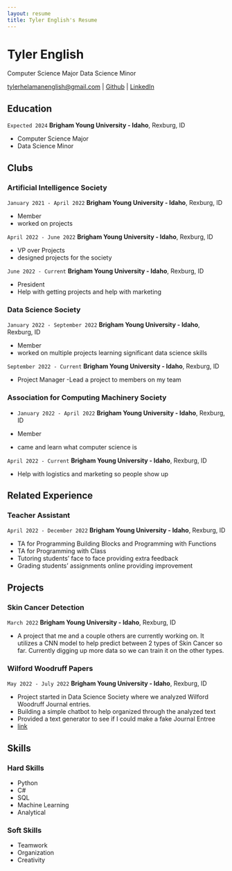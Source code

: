 ```yaml
---
layout: resume
title: Tyler English's Resume
---
```

# Tyler English
Computer Science Major 
Data Science Minor

<div id="webaddress">
<a href="datascience@byui.edu">tylerhelamanenglish@gmail.com</a>
| <a href="https://github.com/TylerEnglish">Github</a>
| <a href="www.linkedin.com/in/tyler-english-62b758230">LinkedIn</a>
</div>
<!-- https://www.monique.tech/the-art-of-markdown -->


## Education

`Expected 2024`
__Brigham Young University - Idaho__, Rexburg, ID

- Computer Science Major
- Data Science Minor

## Clubs

### Artificial Intelligence Society

`January 2021 - April 2022` 
__Brigham Young University - Idaho__, Rexburg, ID

- Member 
- worked on projects


`April 2022 - June 2022` 
__Brigham Young University - Idaho__, Rexburg, ID

- VP over Projects 
- designed projects for the society

`June 2022 - Current` 
__Brigham Young University - Idaho__, Rexburg, ID

- President 
- Help with getting projects and help with marketing

### Data Science Society

`January 2022 - September 2022`
__Brigham Young University - Idaho__, Rexburg, ID

- Member 
- worked on multiple projects learning significant data science skills

`September 2022 - Current` 
__Brigham Young University - Idaho__, Rexburg, ID

- Project Manager -Lead a project to members on my team

### Association for Computing Machinery Society

- `January 2022 - April 2022`
__Brigham Young University - Idaho__, Rexburg, ID

- Member 
- came and learn what computer science is

`April 2022 - Current`
__Brigham Young University - Idaho__, Rexburg, ID
- Help with logistics and marketing so people show up

## Related Experience

### Teacher Assistant

`April 2022 - December 2022`
__Brigham Young University - Idaho__, Rexburg, ID

- TA for Programming Building Blocks and Programming with Functions
- TA for Programming with Class
- Tutoring students’ face to face providing extra feedback
- Grading students’ assignments online providing improvement

## Projects

### Skin Cancer Detection

`March 2022`
__Brigham Young University - Idaho__, Rexburg, ID

- A project that me and a couple others are currently working on. It utilizes a CNN model to help predict between 2 types of Skin Cancer so far. Currently digging up more data so we can train it on the other types.

### Wilford Woodruff Papers 

`May 2022 - July 2022`
__Brigham Young University - Idaho__, Rexburg, ID

- Project started in Data Science Society where we analyzed Wilford Woodruff Journal entries.
- Building a simple chatbot to help organized through the analyzed text
- Provided a text generator to see if I could make a fake Journal Entree 
-  <a href="https://github.com/BYUIDSS/DSS_S22_Wilford_Woodruff_Papers">link</a>

## Skills

### Hard Skills
- Python
- C#
- SQL
- Machine Learning
- Analytical

### Soft Skills
- Teamwork
- Organization
- Creativity


</div>



<!-- ### Footer

Last updated: May 2013 -->


